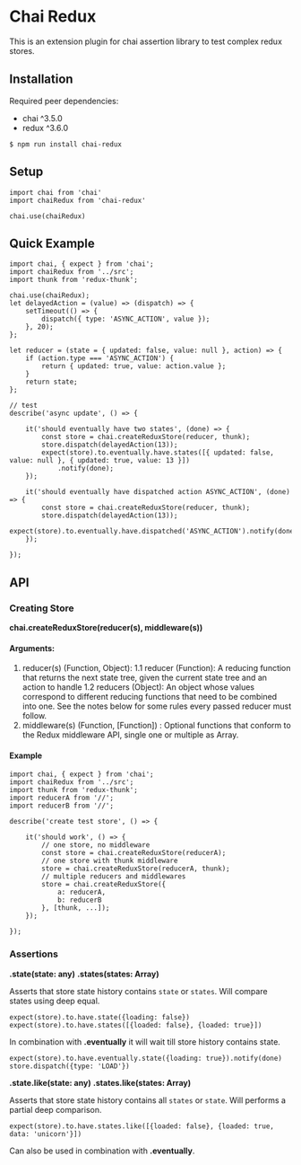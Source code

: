 # Chai Redux

This is an extension plugin for chai assertion library to test complex redux stores.

## Installation

Required peer dependencies:

- chai ^3.5.0
- redux ^3.6.0

```
$ npm run install chai-redux
```

## Setup

```
import chai from 'chai'
import chaiRedux from 'chai-redux'

chai.use(chaiRedux)

```


## Quick Example

```
import chai, { expect } from 'chai';
import chaiRedux from '../src';
import thunk from 'redux-thunk';

chai.use(chaiRedux);
let delayedAction = (value) => (dispatch) => {
    setTimeout(() => {
        dispatch({ type: 'ASYNC_ACTION', value });
    }, 20);
};

let reducer = (state = { updated: false, value: null }, action) => {
    if (action.type === 'ASYNC_ACTION') {
        return { updated: true, value: action.value };
    }
    return state;
};

// test
describe('async update', () => {

    it('should eventually have two states', (done) => {
        const store = chai.createReduxStore(reducer, thunk);
        store.dispatch(delayedAction(13));
        expect(store).to.eventually.have.states([{ updated: false, value: null }, { updated: true, value: 13 }])
            .notify(done);
    });

    it('should eventually have dispatched action ASYNC_ACTION', (done) => {
        const store = chai.createReduxStore(reducer, thunk);
        store.dispatch(delayedAction(13));
        expect(store).to.eventually.have.dispatched('ASYNC_ACTION').notify(done);
    });

});

```

## API

### Creating Store

**chai.createReduxStore(reducer(s), middleware(s))**

#### Arguments:

1. reducer(s) (Function, Object): 
 1.1 reducer (Function): A reducing function that returns the next state tree, given the current state tree and an action to handle
 1.2 reducers (Object): An object whose values correspond to different reducing functions that need to be combined into one. See the notes below for some rules every passed reducer must follow.
2. middleware(s) (Function, [Function]) : Optional functions that conform to the Redux middleware API, single one or multiple as Array.

#### Example

```
import chai, { expect } from 'chai';
import chaiRedux from '../src';
import thunk from 'redux-thunk';
import reducerA from '//';
import reducerB from '//';

describe('create test store', () => {

    it('should work', () => {
        // one store, no middleware
        const store = chai.createReduxStore(reducerA);
        // one store with thunk middleware
        store = chai.createReduxStore(reducerA, thunk);
        // multiple reducers and middlewares
        store = chai.createReduxStore({
            a: reducerA,
            b: reducerB
        }, [thunk, ...]);
    });

});

```

### Assertions

**.state(state: any)**
**.states(states: Array)**

 Asserts that store state history contains `state` or `states`. 
 Will compare states using deep equal. 

```
expect(store).to.have.state({loading: false})
expect(store).to.have.states([{loaded: false}, {loaded: true}])
```

In combination with **.eventually** it will wait till store history contains state.
   
```
expect(store).to.have.eventually.state({loading: true}).notify(done)
store.dispatch({type: 'LOAD'})
```   

**.state.like(state: any)**
**.states.like(states: Array)**

 Asserts that store state history contains all `states` or `state`. 
 Will performs a partial deep comparison. 

```
expect(store).to.have.states.like([{loaded: false}, {loaded: true, data: 'unicorn'}])
```

Can also be used in combination with **.eventually**.
